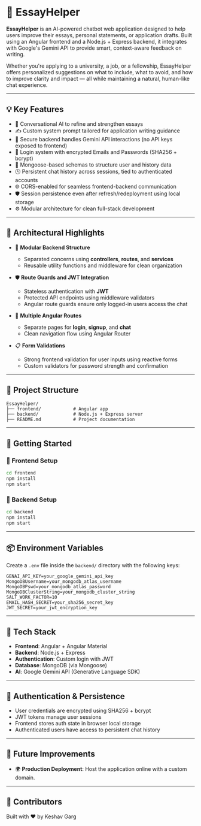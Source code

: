 # 📝 EssayHelper

**EssayHelper** is an AI-powered chatbot web application designed to help users improve their essays, personal statements, or application drafts. Built using an Angular frontend and a Node.js + Express backend, it integrates with Google's Gemini API to provide smart, context-aware feedback on writing.

Whether you're applying to a university, a job, or a fellowship, EssayHelper offers personalized suggestions on what to include, what to avoid, and how to improve clarity and impact — all while maintaining a natural, human-like chat experience.

---

## 💡 Key Features

-   💬 Conversational AI to refine and strengthen essays
-   ✍️ Custom system prompt tailored for application writing guidance
-   🔐 Secure backend handles Gemini API interactions (no API keys exposed to frontend)
-   👤 Login system with encrypted Emails and Passwords (SHA256 + bcrypt)
-   💾 Mongoose-based schemas to structure user and history data
-   🕓 Persistent chat history across sessions, tied to authenticated accounts
-   🌐 CORS-enabled for seamless frontend-backend communication
-   🛡️ Session persistence even after refresh/redeployment using local storage
-   ⚙️ Modular architecture for clean full-stack development

---

## 🔧 Architectural Highlights

-   🧱 **Modular Backend Structure**

    -   Separated concerns using **controllers**, **routes**, and **services**
    -   Reusable utility functions and middleware for clean organization

-   🛡 **Route Guards and JWT Integration**

    -   Stateless authentication with **JWT**
    -   Protected API endpoints using middleware validators
    -   Angular route guards ensure only logged-in users access the chat

-   🔁 **Multiple Angular Routes**

    -   Separate pages for **login**, **signup**, and **chat**
    -   Clean navigation flow using Angular Router

-   📋 **Form Validations**
    -   Strong frontend validation for user inputs using reactive forms
    -   Custom validators for password strength and confirmation

---

## 📁 Project Structure

```
EssayHelper/
├── frontend/            # Angular app
├── backend/             # Node.js + Express server
├── README.md            # Project documentation
```

---

## 🚀 Getting Started

### 🔧 Frontend Setup

```bash
cd frontend
npm install
npm start
```

### 🔧 Backend Setup

```bash
cd backend
npm install
npm start
```

---

## 📦 Environment Variables

Create a `.env` file inside the `backend/` directory with the following keys:

```env
GENAI_API_KEY=your_google_gemini_api_key
MongoDBUsername=your_mongodb_atlas_username
MongoDBPswd=your_mongodb_atlas_password
MongoDBClusterString=your_mongodb_cluster_string
SALT_WORK_FACTOR=10
EMAIL_HASH_SECRET=your_sha256_secret_key
JWT_SECRET=your_jwt_encryption_key
```

---

## 🧠 Tech Stack

-   **Frontend**: Angular + Angular Material
-   **Backend**: Node.js + Express
-   **Authentication**: Custom login with JWT
-   **Database**: MongoDB (via Mongoose)
-   **AI**: Google Gemini API (Generative Language SDK)

---

## 🔐 Authentication & Persistence

-   User credentials are encrypted using SHA256 + bcrypt
-   JWT tokens manage user sessions
-   Frontend stores auth state in browser local storage
-   Authenticated users have access to persistent chat history

---

## 📌 Future Improvements

-   🌍 **Production Deployment**: Host the application online with a custom domain.

---

## 🧠 Contributors

Built with ❤️ by Keshav Garg
